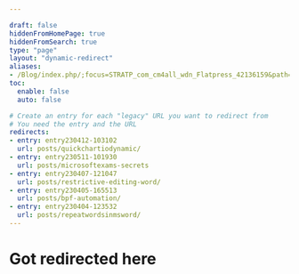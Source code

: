 ```yaml
---

draft: false
hiddenFromHomePage: true
hiddenFromSearch: true
type: "page"
layout: "dynamic-redirect"
aliases:
- /Blog/index.php/;focus=STRATP_com_cm4all_wdn_Flatpress_42136159&path=
toc:
  enable: false
  auto: false

# Create an entry for each "legacy" URL you want to redirect from
# You need the entry and the URL
redirects:
- entry: entry230412-103102
  url: posts/quickchartiodynamic/
- entry: entry230511-101930
  url: posts/microsoftexams-secrets
- entry: entry230407-121047
  url: posts/restrictive-editing-word/
- entry: entry230405-165513
  url: posts/bpf-automation/
- entry: entry230404-123532
  url: posts/repeatwordsinmsword/
---
```


# Got redirected here